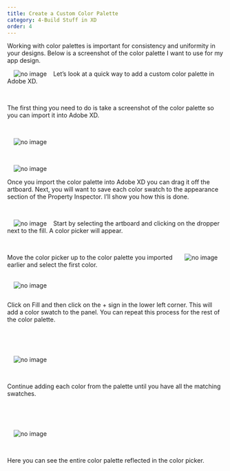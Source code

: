 ```yaml
---
title: Create a Custom Color Palette
category: 4-Build Stuff in XD
order: 4
---
```


Working with color palettes is important for consistency and uniformity in your designs. Below is a screenshot of the color palette I want to use for my app design.


 <img style="padding: 0px 15px;float:left;" src="https://iwilfried.github.io/Adobe-XD-eBook/images/XD-ColorPalette-01.png" alt="no image"/>  
 Let’s look at a quick way to add a custom color palette in Adobe XD.

&nbsp;   

The first thing you need to do is take a screenshot of the color palette so you can import it into Adobe XD.  

&nbsp;   

<img style="padding: 0px 15px;" src="https://iwilfried.github.io/Adobe-XD-eBook/images/XD-ColorPalette-02.png" alt="no image"/>  

&nbsp;   

<img style="padding: 0px 15px;float:left;" src="https://iwilfried.github.io/Adobe-XD-eBook/images/XD-ColorPalette-03.png" alt="no image"/>  

&nbsp;   

Once you import the color palette into Adobe XD you can drag it off the artboard.
Next, you will want to save each color swatch to the appearance section of the Property Inspector.
I’ll show you how this is done.  


&nbsp;   

<img style="padding: 0px 15px;float:left;" src="https://iwilfried.github.io/Adobe-XD-eBook/images/XD-ColorPalette-04.png" alt="no image"/>  

Start by selecting the artboard and clicking on the dropper next to the fill.
A color picker will appear.

&nbsp;   

<img style="padding: 0px 15px;float:right;" src="https://iwilfried.github.io/Adobe-XD-eBook/images/XD-ColorPalette-05.png" alt="no image"/>  

Move the color picker up to the color palette you imported earlier and select the first color.  

&nbsp;   
<img style="padding: 0px 15px;float:left;" src="https://iwilfried.github.io/Adobe-XD-eBook/images/XD-ColorPalette-06.png" alt="no image"/>

&nbsp;   

Click on Fill and then click on the + sign in the lower left corner.
This will add a color swatch to the panel.
You can repeat this process for the rest of the color palette.

&nbsp;   

&nbsp;   


<img style="padding: 0px 15px;float:left;" src="https://iwilfried.github.io/Adobe-XD-eBook/images/XD-ColorPalette-07.png" alt="no image"/>  


&nbsp;   

&nbsp;   

Continue adding each color from the palette until you have all the matching swatches.  

&nbsp;   

&nbsp;   

<img style="padding: 0px 15px;float:left;" src="https://iwilfried.github.io/Adobe-XD-eBook/images/XD-ColorPalette-08.png" alt="no image"/>  

&nbsp;   

&nbsp;   

Here you can see the entire color palette reflected in the color picker.

&nbsp;   

&nbsp;   

&nbsp;   
